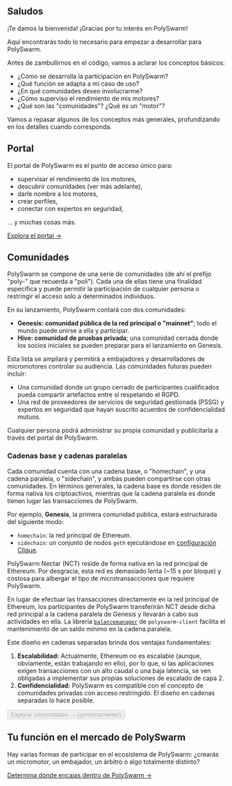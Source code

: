 ## Saludos

¡Te damos la bienvenida! ¡Gracias por tu interés en PolySwarm!

Aquí encontrarás todo lo necesario para empezar a desarrollar para PolySwarm.

Antes de zambullirnos en el código, vamos a aclarar los conceptos básicos:

* ¿Cómo se desarrolla la participación en PolySwarm?
* ¿Qué función se adapta a mi caso de uso?
* ¿En qué comunidades deseo involucrarme?
* ¿Cómo superviso el rendimiento de mis motores?
* ¿Qué son las "comunidades"? ¿Qué es un "motor"?

Vamos a repasar algunos de los conceptos más generales, profundizando en los detalles cuando corresponda.

## Portal

El portal de PolySwarm es el punto de acceso único para:

* supervisar el rendimiento de los motores,
* descubrir comunidades (ver más adelante),
* darle nombre a los motores,
* crear perfiles,
* conectar con expertos en seguridad,

... y muchas cosas más.

[Explora el portal →](https://polyswarm.network/)

## Comunidades

PolySwarm se compone de una serie de comunidades (de ahí el prefijo "poly-" que recuerda a "poli"). Cada una de ellas tiene una finalidad específica y puede permitir la participación de cualquier persona o restringir el acceso solo a determinados individuos.

En su lanzamiento, PolySwarm contará con dos comunidades:

* **Genesis: comunidad pública de la red principal o "mainnet"**; todo el mundo puede unirse a ella y participar.
* **Hive: comunidad de pruebas privada**; una comunidad cerrada donde los socios iniciales se pueden preparar para el lanzamiento en Genesis.

Esta lista se ampliará y permitirá a embajadores y desarrolladores de micromotores controlar su audiencia. Las comunidades futuras pueden incluir:

* Una comunidad donde un grupo cerrado de participantes cualificados pueda compartir artefactos entre sí respetando el RGPD.
* Una red de proveedores de servicios de seguridad gestionada (PSSG) y expertos en seguridad que hayan suscrito acuerdos de confidencialidad mutuos.

Cualquier persona podrá administrar su propia comunidad y publicitarla a través del portal de PolySwarm.

### Cadenas base y cadenas paralelas 

Cada comunidad cuenta con una cadena base, o "homechain", y una cadena paralela, o "sidechain", y ambas pueden compartirse con otras comunidades. En términos generales, la cadena base es donde residen de forma nativa los criptoactivos, mientras que la cadena paralela es donde tienen lugar las transacciones de PolySwarm.

Por ejemplo, **Genesis**, la primera comunidad pública, estará estructurada del siguiente modo:

* `homechain`: la red principal de Ethereum.
* `sidechain`: un conjunto de nodos `geth` ejecutándose en [configuración Clique](https://github.com/ethereum/EIPs/issues/225).

PolySwarm Nectar (NCT) reside de forma nativa en la red principal de Ethereum. Por desgracia, esta red es demasiado lenta (~15 s por bloque) y costosa para albergar el tipo de microtransacciones que requiere PolySwarm.

En lugar de efectuar las transacciones directamente en la red principal de Ethereum, los participantes de PolySwarm transferirán NCT desde dicha red principal a la cadena paralela de Genesis y llevarán a cabo sus actividades en ella. La librería [`balancemanager`](https://github.com/polyswarm/polyswarm-client/tree/master/src/balancemanager) de `polyswarm-client` facilita el mantenimiento de un saldo mínimo en la cadena paralela.

Este diseño en cadenas separadas brinda dos ventajas fundamentales:

1. **Escalabilidad:** Actualmente, Ethereum no es escalable (aunque, obviamente, están trabajando en ello), por lo que, si las aplicaciones exigen transacciones con un alto caudal o una baja latencia, se ven obligadas a implementar sus propias soluciones de escalado de capa 2.
2. **Confidencialidad:** PolySwarm es compatible con el concepto de comunidades privadas con acceso restringido. El diseño en cadenas separadas lo hace posible.

<button disabled>Explorar comunidades → (¡próximamente!)</button>

## Tu función en el mercado de PolySwarm

Hay varias formas de participar en el ecosistema de PolySwarm: ¿crearás un micromotor, un embajador, un árbitro o algo totalmente distinto?

[Determina dónde encajas dentro de PolySwarm →](/concepts-participants/)